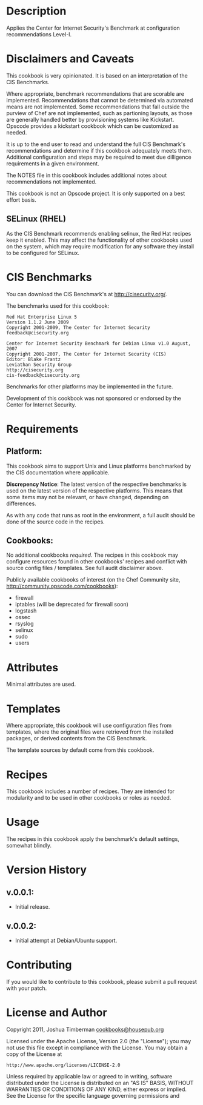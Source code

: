 Description
====

Applies the Center for Internet Security's Benchmark at configuration recommendations Level-I.

Disclaimers and Caveats
====

This cookbook is very opinionated. It is based on an interpretation of the CIS Benchmarks.

Where appropriate, benchmark recommendations that are scorable are implemented. Recommendations that cannot be determined via automated means are not implemented. Some recommendations that fall outside the purview of Chef are not implemented, such as partioning layouts, as those are generally handled better by provisioning systems like Kickstart. Opscode provides a kickstart cookbook which can be customized as needed.

It is up to the end user to read and understand the full CIS Benchmark's recommendations and determine if this cookbook adequately meets them. Additional configuration and steps may be required to meet due dilligence requirements in a given environment.

The NOTES file in this cookbook includes additional notes about recommendations not implemented.

This cookbook is not an Opscode project. It is only supported on a best effort basis.

SELinux (RHEL)
----

As the CIS Benchmark recommends enabling selinux, the Red Hat recipes keep it enabled. This may affect the functionality of other cookbooks used on the system, which may require modification for any software they install to be configured for SELinux.


CIS Benchmarks
====

You can download the CIS Benchmark's at http://cisecurity.org/.

The benchmarks used for this cookbook:

    Red Hat Enterprise Linux 5
    Version 1.1.2 June 2009
    Copyright 2001-2009, The Center for Internet Security
    feedback@cisecurity.org

    Center for Internet Security Benchmark for Debian Linux v1.0 August, 2007
	Copyright 2001-2007, The Center for Internet Security (CIS) 
	Editor: Blake Frantz 
	Leviathan Security Group 
	http://cisecurity.org
	cis-feedback@cisecurity.org

Benchmarks for other platforms may be implemented in the future.

Development of this cookbook was not sponsored or endorsed by the Center for Internet Security.

Requirements
====

## Platform:

This cookbook aims to support Unix and Linux platforms benchmarked by the CIS documentation where applicable.

**Discrepency Notice**: The latest version of the respective benchmarks is used on the latest version of the respective platforms. This means that some items may not be relevant, or have changed, depending on differences.

As with any code that runs as root in the environment, a full audit should be done of the source code in the recipes.

## Cookbooks:

No additional cookbooks *required*. The recipes in this cookbook may configure resources found in other cookbooks' recipes and conflict with source config files / templates. See full audit disclaimer above.

Publicly available cookbooks of interest (on the Chef Community site, http://community.opscode.com/cookbooks):

* firewall
* iptables (will be deprecated for firewall soon)
* logstash
* ossec
* rsyslog
* selinux
* sudo
* users

Attributes
====

Minimal attributes are used.

Templates
====

Where appropriate, this cookbook will use configuration files from templates, where the original files were retrieved from the installed packages, or derived contents from the CIS Benchmark.

The template sources by default come from this cookbook.

Recipes
====

This cookbook includes a number of recipes. They are intended for modularity and to be used in other cookbooks or roles as needed.

Usage
====

The recipes in this cookbook apply the benchmark's default settings, somewhat blindly.

Version History
====

## v.0.0.1:

* Initial release.

## v.0.0.2:

* Initial attempt at Debian/Ubuntu support.


Contributing
====

If you would like to contribute to this cookbook, please submit a pull request with your patch. 

License and Author
====

Copyright 2011, Joshua Timberman <cookbooks@housepub.org>

Licensed under the Apache License, Version 2.0 (the "License");
you may not use this file except in compliance with the License.
You may obtain a copy of the License at

    http://www.apache.org/licenses/LICENSE-2.0

Unless required by applicable law or agreed to in writing, software
distributed under the License is distributed on an "AS IS" BASIS,
WITHOUT WARRANTIES OR CONDITIONS OF ANY KIND, either express or implied.
See the License for the specific language governing permissions and
